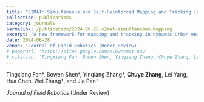 ```yaml
---
title: "S2MAT: Simultaneous and Self-Reinforced Mapping and Tracking in Dynamic Urban Scenarios"
collection: publications
category: journals
permalink: /publication/2024-06-28-s2mat-simultaneous-mapping
excerpt: "A new framework for mapping and tracking in dynamic urban environments."
date: 2024-06-28
venue: 'Journal of Field Robotics (Under Review)'
# paperurl: 'https://sites.google.com/view/smat-nav'
# citation: 'Tingxiang Fan, Bowen Shen, Yinqiang Zhang, Chuye Zhang, Lei Yang, Hua Chen, Wei Zhang, and Jia Pan. "S2MAT: Simultaneous and Self-Reinforced Mapping and Tracking in Dynamic Urban Scenarios." <i>Journal of Field Robotics</i>.'
---
```


<!-- <div class="video-container">
  <iframe src="https://www.youtube.com/embed/6HgnLTjTrhI?si=sU656j37xw18HKAr" title="YouTube video player" frameborder="0" allow="accelerometer; autoplay; clipboard-write; encrypted-media; gyroscope; picture-in-picture; web-share" referrerpolicy="strict-origin-when-cross-origin" allowfullscreen></iframe>
</div> -->

<p>Tingxiang Fan*, Bowen Shen*, Yinqiang Zhang*, <strong>Chuye Zhang</strong>, Lei Yang, Hua Chen, Wei Zhang†, and Jia Pan†</p>
<p><em>Journal of Field Robotics</em> (Under Review)</p>